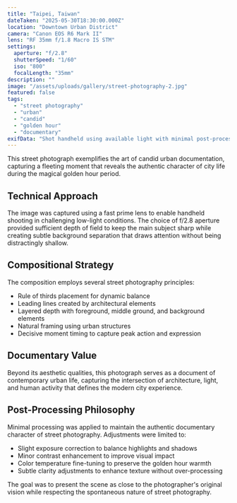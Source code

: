 ```yaml
---
title: "Taipei, Taiwan"
dateTaken: "2025-05-30T18:30:00.000Z"
location: "Downtown Urban District"
camera: "Canon EOS R6 Mark II"
lens: "RF 35mm f/1.8 Macro IS STM"
settings:
  aperture: "f/2.8"
  shutterSpeed: "1/60"
  iso: "800"
  focalLength: "35mm"
description: ""
image: "/assets/uploads/gallery/street-photography-2.jpg"
featured: false
tags:
  - "street photography"
  - "urban"
  - "candid"
  - "golden hour"
  - "documentary"
exifData: "Shot handheld using available light with minimal post-processing to maintain authentic documentary feel."
---
```


This street photograph exemplifies the art of candid urban documentation, capturing a fleeting moment that reveals the authentic character of city life during the magical golden hour period.

## Technical Approach

The image was captured using a fast prime lens to enable handheld shooting in challenging low-light conditions. The choice of f/2.8 aperture provided sufficient depth of field to keep the main subject sharp while creating subtle background separation that draws attention without being distractingly shallow.

## Compositional Strategy

The composition employs several street photography principles:

- Rule of thirds placement for dynamic balance
- Leading lines created by architectural elements
- Layered depth with foreground, middle ground, and background elements
- Natural framing using urban structures
- Decisive moment timing to capture peak action and expression

## Documentary Value

Beyond its aesthetic qualities, this photograph serves as a document of contemporary urban life, capturing the intersection of architecture, light, and human activity that defines the modern city experience.

## Post-Processing Philosophy

Minimal processing was applied to maintain the authentic documentary character of street photography. Adjustments were limited to:

- Slight exposure correction to balance highlights and shadows
- Minor contrast enhancement to improve visual impact
- Color temperature fine-tuning to preserve the golden hour warmth
- Subtle clarity adjustments to enhance texture without over-processing

The goal was to present the scene as close to the photographer's original vision while respecting the spontaneous nature of street photography.